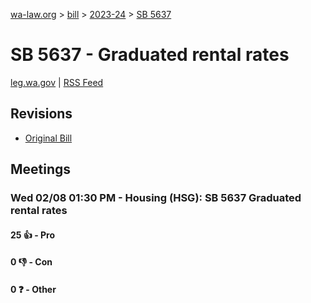 [wa-law.org](/) > [bill](/bill/) > [2023-24](/bill/2023-24/) > [SB 5637](/bill/2023-24/sb/5637/)

# SB 5637 - Graduated rental rates
[leg.wa.gov](https://app.leg.wa.gov/billsummary?BillNumber=5637&Year=2023&Initiative=false) | [RSS Feed](./rss.xml)

## Revisions
* [Original Bill](1/)

## Meetings
### Wed 02/08 01:30 PM - Housing (HSG): SB 5637 Graduated rental rates
#### 25 👍 - Pro

#### 0 👎 - Con

#### 0 ❓ - Other
